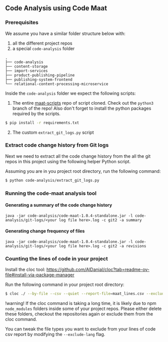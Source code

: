 ## Code Analysis using Code Maat

### Prerequisites
We assume you have a similar folder structure below with:
1. all the different project repos
2. a special `code-analysis` folder

```
.
├── code-analysis
├── content-storage
├── import-services
├── product-publishing-pipeline
├── publishing-system-frontend
└── relational-content-processing-microservice

```

Inside the `code-analysis` folder we expect the following scripts:
1. The entire [maat-scripts](https://github.com/adamtornhill/maat-scripts/tree/python3) repo of script cloned.
Check out the `python3` branch of the repo!
Also don't forget to install the python packages required by the scripts.
```sh
$ pip install -r requirements.txt
```

2. The custom `extract_git_logs.py` script

### Extract code change history from Git logs
Next we need to extract all the code change history from the all the git repos in this project using the following helper Python script.

Assuming you are in you project root directory, run the following command:
```sh
$ python code-analysis/extract_git_logs.py
```

### Running the code-maat analysis tool
#### Generating a summary of the code change history
```
java -jar code-analysis/code-maat-1.0.4-standalone.jar -l code-analysis/git-logs/<your log file here>.log -c git2 -a summary
```

#### Generating change frequency of files
```
java -jar code-analysis/code-maat-1.0.4-standalone.jar -l code-analysis/git-logs/<your log file here>.log -c git2 -a revisions
```

### Counting the lines of code in your project

Install the cloc tool: https://github.com/AlDanial/cloc?tab=readme-ov-file#install-via-package-manager

Run the following command in your project root directory:
```sh
$ cloc ./ --by-file --csv --quiet --report-file=maat_lines.csv --exclude-lang=SVG,JSON,CSV,XML,Text
```
!warning! If the cloc command is taking a long time, it is likely due to npm `node_modules` folders inside some of your project repos. Please either delete these folders, checkout the repositories again or exclude them from the cloc command.

You can tweak the file types you want to exclude from your lines of code csv report by modifying the `--exclude-lang` flag.

